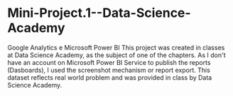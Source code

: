 # Mini-Project.1--Data-Science-Academy
Google Analytics e Microsoft Power BI
This project was created in classes at Data Science Academy, as the subject of one of the chapters.
As I don't have an account on Microsoft Power BI Service to publish the reports (Dasboards), I used the screenshot mechanism or report export.
This dataset reflects real world problem and was provided in class by Data Science Academy.
